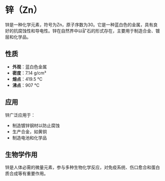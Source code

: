 # 锌（Zn）

锌是一种化学元素，符号为Zn，原子序数为30。它是一种蓝白色的金属，具有良好的抗腐蚀性和导电性。锌在自然界中以矿石的形式存在，主要用于制造合金、镀层和化学品。

## 性质
- **外观**：蓝白色金属
- **密度**：7.14 g/cm³
- **熔点**：419.5 °C
- **沸点**：907 °C

## 应用
锌广泛应用于：
- 制造镀锌钢材以防止腐蚀
- 生产合金，如黄铜
- 制造电池和化学品

## 生物学作用
锌是人体必需的微量元素，参与多种生物化学反应，对免疫系统、伤口愈合和蛋白质合成等有重要作用。